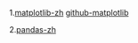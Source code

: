 1.[matplotlib-zh](https://www.matplotlib.org.cn/)   [github-matplotlib](https://github.com/matplotlib/matplotlib)

2.[pandas-zh](https://www.pypandas.cn/)


